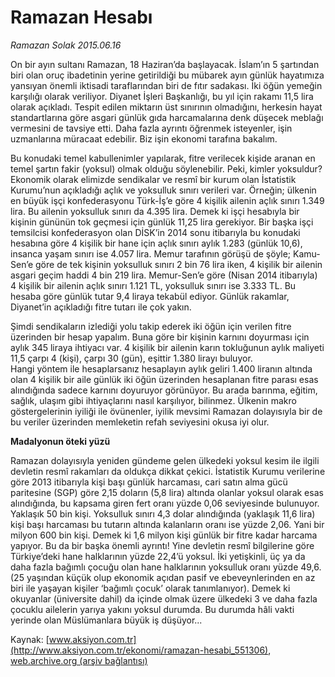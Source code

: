 # Ramazan Hesabı

*Ramazan Solak 2015.06.16*

<div class="pNewsDetailMainContent" itemprop="articleBody">
 <p>
  On bir ayın sultanı Ramazan, 18 Haziran’da başlayacak. İslam’ın 5 şartından biri olan oruç ibadetinin yerine getirildiği bu mübarek ayın günlük hayatımıza yansıyan önemli iktisadi taraflarından biri de fıtır sadakası. İki öğün yemeğin karşılığı olarak veriliyor. Diyanet İşleri Başkanlığı, bu yıl için rakamı 11,5 lira olarak açıkladı. Tespit edilen miktarın üst sınırının olmadığını, herkesin hayat standartlarına göre asgari günlük gıda harcamalarına denk düşecek meblağı vermesini de tavsiye etti. Daha fazla ayrıntı öğrenmek isteyenler, işin uzmanlarına müracaat edebilir. Biz işin ekonomi tarafına bakalım.
 </p>
 <p>
  Bu konudaki temel kabullenimler yapılarak, fitre verilecek kişide aranan en temel şartın fakir (yoksul) olmak olduğu söylenebilir. Peki, kimler yoksuldur? Ekonomik olarak elimizde sendikalar ve resmî bir kurum olan İstatistik Kurumu’nun açıkladığı açlık ve yoksulluk sınırı verileri var. Örneğin; ülkenin en büyük işçi konfederasyonu Türk-İş’e göre 4 kişilik ailenin açlık sınırı 1.349 lira. Bu ailenin yoksulluk sınırı da 4.395 lira. Demek ki işçi hesabıyla bir kişinin gününün tok geçmesi için günlük 11,25 lira gerekiyor. Bir başka işçi temsilcisi konfederasyon olan DİSK’in 2014 sonu itibarıyla bu konudaki hesabına göre 4 kişilik bir hane için açlık sınırı aylık 1.283 (günlük 10,6), insanca yaşam sınırı ise 4.057 lira. Memur tarafının görüşü de şöyle; Kamu-Sen’e göre de tek kişinin yoksulluk sınırı 2 bin 76 lira iken, 4 kişilik bir ailenin asgari geçim haddi 4 bin 219 lira. Memur-Sen’e göre (Nisan 2014 itibarıyla) 4 kişilik bir ailenin açlık sınırı 1.121 TL, yoksulluk sınırı ise 3.333 TL. Bu hesaba göre günlük tutar 9,4 liraya tekabül ediyor. Günlük rakamlar, Diyanet’in açıkladığı fitre tutarı ile çok yakın.
 </p>
 <p>
  Şimdi sendikaların izlediği yolu takip ederek iki öğün için verilen fitre üzerinden bir hesap yapalım. Buna göre bir kişinin karnını doyurması için aylık 345 liraya ihtiyacı var. 4 kişilik bir ailenin karın tokluğunun aylık maliyeti 11,5 çarpı 4 (kişi), çarpı 30 (gün), eşittir 1.380 lirayı buluyor.
  <br>
   Hangi yöntem ile hesaplarsanız hesaplayın aylık geliri 1.400 liranın altında olan 4 kişilik bir aile günlük iki öğün üzerinden hesaplanan fitre parası esas alındığında sadece karnını doyuruyor görünüyor. Bu arada barınma, eğitim, sağlık, ulaşım gibi ihtiyaçlarını nasıl karşılıyor, bilinmez. Ülkenin makro göstergelerinin iyiliği ile övünenler, iyilik mevsimi Ramazan dolayısıyla bir de bu veriler üzerinden memleketin refah seviyesini okusa iyi olur.
  </br>
 </p>
 <p>
  <strong>
   Madalyonun öteki yüzü
  </strong>
 </p>
 <p>
  Ramazan dolayısıyla yeniden gündeme gelen ülkedeki yoksul kesim ile ilgili devletin resmî rakamları da oldukça dikkat çekici. İstatistik Kurumu verilerine göre 2013 itibarıyla kişi başı günlük harcaması, cari satın alma gücü paritesine (SGP) göre 2,15 doların (5,8 lira) altında olanlar yoksul olarak esas alındığında, bu kapsama giren fert oranı yüzde 0,06 seviyesinde bulunuyor. Yaklaşık 50 bin kişi. Yoksulluk sınırı 4,3 dolar alındığında (yaklaşık 11,6 lira) kişi başı harcaması bu tutarın altında kalanların oranı ise yüzde 2,06. Yani bir milyon 600 bin kişi. Demek ki 1,6 milyon kişi günlük bir fitre kadar harcama yapıyor. Bu da bir başka önemli ayrıntı! Yine devletin resmî bilgilerine göre Türkiye’deki hane halklarının yüzde 22,4’ü yoksul. İki yetişkinli, üç ya da daha fazla bağımlı çocuğu olan hane halklarının yoksulluk oranı yüzde 49,6. (25 yaşından küçük olup ekonomik açıdan pasif ve ebeveynlerinden en az biri ile yaşayan kişiler ‘bağımlı çocuk’ olarak tanımlanıyor). Demek ki okuyanlar (üniversite dahil) da içinde olmak üzere ülkedeki 3 ve daha fazla çocuklu ailelerin yarıya yakını yoksul durumda. Bu durumda hâli vakti yerinde olan Müslümanlara büyük iş düşüyor...
 </p>
</div>


Kaynak: [www.aksiyon.com.tr](http://www.aksiyon.com.tr/ekonomi/ramazan-hesabi_551306), [web.archive.org (arşiv bağlantısı)](http://web.archive.org/web/20150721142611/http://www.aksiyon.com.tr/ekonomi/ramazan-hesabi_551306)
